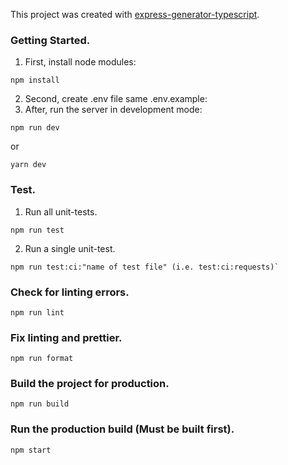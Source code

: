 
This project was created with [express-generator-typescript](https://github.com/seanpmaxwell/express-generator-typescript).

### Getting Started.

1. First, install node modules:
```
npm install 
```
2. Second, create .env file same .env.example:
3. After, run the server in development mode:
```
npm run dev
```
or
```
yarn dev 
```

### Test.
1. Run all unit-tests.
```
npm run test
```
2. Run a single unit-test.
```
npm run test:ci:"name of test file" (i.e. test:ci:requests)`
```

### Check for linting errors.
```
npm run lint
```
### Fix linting and prettier.
```
npm run format
```
### Build the project for production.
```
npm run build
```

### Run the production build (Must be built first).
```
npm start
```
